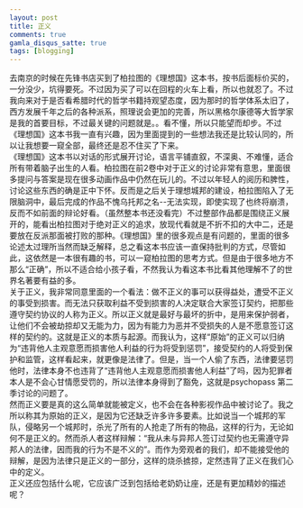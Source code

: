 ```yaml
---
layout: post
title: 正义
comments: true
gamla_disqus_satte: true
tags: [blogging]
---
```

  去南京的时候在先锋书店买到了柏拉图的《理想国》这本书，按书后面标价买的，一分没少，坑得要死。不过因为买了可以在回程的火车上看，所以也就忍了。不过我向来对于是否看希腊时代的哲学书籍持观望态度，因为那时的哲学体系太旧了，西方发展千年之后的各种派系，照理说会更加的完善，所以黑格尔康德等大哲学家是我的首要目标，不过最关键的问题就是。。看不懂，所以只能望而却步。不过《理想国》这本书我一直有兴趣，因为里面提到的一些想法我还是比较认同的，所以让我想要一窥全部，最终还是忍不住买了下来。<br>
  《理想国》这本书以对话的形式展开讨论，语言平铺直叙，不深奥、不难懂，适合所有带着脑子出生的人看。柏拉图在前2卷中对于正义的讨论非常有意思，里面很多提问与答案是现在很多动画作品中仍然在玩儿的。不过以年轻人的阅历和脾性，讨论这些东西的确是正中下怀。反而是之后关于理想城邦的建设，柏拉图陷入了无限脑洞中，最后完成的作品不愧乌托邦之名--无法实现，即使实现了也终将崩溃，反而不如前面的辩论好看。（虽然整本书还没看完）不过整部作品都是围绕正义展开的，能看出柏拉图对于绝对正义的追求，放现代看就是不折不扣的大中二，还是要放在反派那面被打败的那种。《理想国》里的很多观点是有问题的，里面的很多论述太过理所当然而缺乏解释，总之看这本书应该一直保持批判的方式，尽管如此，这依然是一本很有趣的书，可以一窥柏拉图的思考方式。但是由于很多地方不那么“正确”，所以不适合给小孩子看，不然我认为看这本书比看其他理解不了的世界名著要有益的多。<br>
  关于正义，我非常同意里面的一个看法：做不正义的事可以获得益处，遭受不正义的事受到损害。而无法只获取利益不受到损害的人决定联合大家签订契约，把那些遵守契约协议的人称为正义。所以正义就是最好与最坏的折中，是用来保护弱者，让他们不会被劫掠却又无能为力，因为有能力为恶并不受损失的人是不愿意签订这样的契约的。这就是正义的本质与起源。而我认为，这样“原始”的正义可以归纳为“违背他人主观意愿而损害他人利益的行为将受到惩罚”，接受契约的人将受到保护和监管，这样看起来，就更像是法律了。但是，当一个人偷了东西，法律要惩罚他时，法律本身不也违背了“违背他人主观意愿而损害他人利益”了吗，因为犯罪者本人是不会心甘情愿受罚的，所以法律本身得到了豁免，这就是psychopass 第二季讨论的问题了。<br>
  然而正义要是真的这么简单就能被定义，也不会在各种影视作品中被讨论了。我之所以称其为原始的正义，是因为它还缺乏许多许多要素。比如说当一个城邦的军队，侵略另一个城邦时，杀光了所有的人抢走了所有的物品，这样的行为，无论如何不是正义的。然而杀人者这样辩解：“我从未与异邦人签订过契约也无需遵守异邦人的法律，因而我的行为不是不义的”。而作为旁观者的我们，却不能接受他的辩解，是因为法律只是正义的一部分，这样的烧杀掳掠，定然违背了正义在我们心中的定义。<br>
  正义还应包括什么呢，它应该广泛到包括给老奶奶让座，还是有更加精妙的描述呢？
